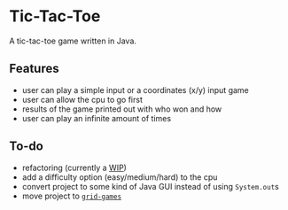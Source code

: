 # Tic-Tac-Toe

A tic-tac-toe game written in Java.

## Features

- user can play a simple input or a coordinates (x/y) input game
- user can allow the cpu to go first
- results of the game printed out with who won and how
- user can play an infinite amount of times

## To-do

- refactoring (currently a [WIP](https://github.com/jesseoj98/tic-tac-toe/pull/2))
- add a difficulty option (easy/medium/hard) to the cpu
- convert project to some kind of Java GUI instead of using `System.out`s
- move project to [`grid-games`](https://github.com/jesseoj98/grid-games)
